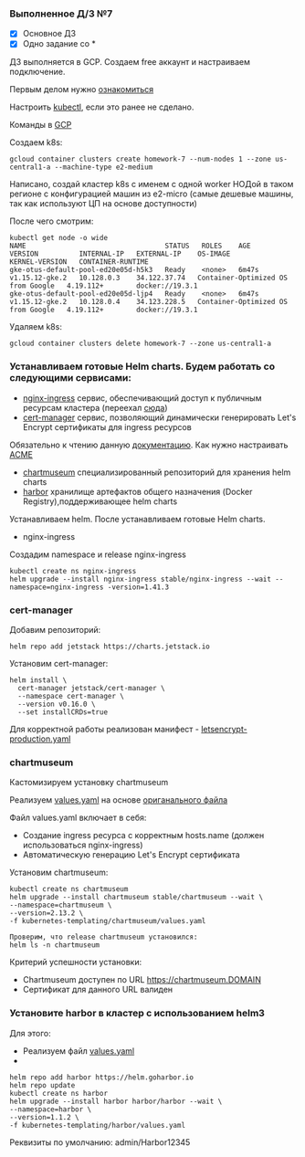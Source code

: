 ### Выполненное Д/З №7

 - [x] Основное ДЗ
 - [x] Одно задание со *

ДЗ выполняется в GCP. Создаем free аккаунт и настраиваем подключение. 

Первым делом нужно [ознакомиться](https://cloud.google.com/kubernetes-engine/docs/quickstart#cloud-shell)

Настроить [kubectl](https://kubernetes.io/ru/docs/tasks/tools/install-kubectl/#%d1%83%d1%81%d1%82%d0%b0%d0%bd%d0%be%d0%b2%d0%ba%d0%b0-kubectl-%d0%b8%d0%b7-sdk-google-cloud), если это ранее не сделано. 

Команды в [GCP](https://cloud.google.com/sdk/gcloud/reference/container/clusters/create)

Создаем k8s: 
```
gcloud container clusters create homework-7 --num-nodes 1 --zone us-central1-a --machine-type e2-medium
```
Написано, создай кластер k8s с именем c одной worker НОДой в таком регионе с конфигурацией машин из e2-micro (самые дешевые машины, так как используют ЦП на основе доступности)

После чего смотрим:
```
kubectl get node -o wide
NAME                                  STATUS   ROLES    AGE     VERSION          INTERNAL-IP   EXTERNAL-IP    OS-IMAGE                             KERNEL-VERSION   CONTAINER-RUNTIME
gke-otus-default-pool-ed20e05d-h5k3   Ready    <none>   6m47s   v1.15.12-gke.2   10.128.0.3    34.122.37.74   Container-Optimized OS from Google   4.19.112+        docker://19.3.1
gke-otus-default-pool-ed20e05d-ljp4   Ready    <none>   6m47s   v1.15.12-gke.2   10.128.0.4    34.123.228.5   Container-Optimized OS from Google   4.19.112+        docker://19.3.1 
```
Удаляем k8s:
```
gcloud container clusters delete homework-7 --zone us-central1-a
```
### Устанавливаем готовые Helm charts. Будем работать со следующими сервисами:
- [nginx-ingress](https://github.com/helm/charts/tree/master/stable/nginx-ingress) сервис, обеспечивающий доступ к публичным ресурсам кластера (переехал [сюда](https://docs.nginx.com/nginx-ingress-controller/installation/installation-with-helm/))
- [cert-manager](https://github.com/jetstack/cert-manager/tree/master/deploy/charts/cert-manager) сервис, позволяющий динамически генерировать Let's Encrypt сертификаты для ingress ресурсов

Обязательно к чтению данную [документацию](https://cert-manager.io/docs/installation/kubernetes/). Как нужно настраивать [ACME](https://cert-manager.io/docs/configuration/acme/)
- [chartmuseum](https://github.com/helm/charts/tree/master/stable/chartmuseum) специализированный репозиторий для хранения helm charts
- [harbor](https://github.com/goharbor/harbor-helm) хранилище артефактов общего назначения (Docker Registry),поддерживающее helm charts

Устанавливаем helm. После устанавливаем готовые Helm charts.
- nginx-ingress 

Создадим namespace и release nginx-ingress
```
kubectl create ns nginx-ingress
helm upgrade --install nginx-ingress stable/nginx-ingress --wait --namespace=nginx-ingress -version=1.41.3
```
### cert-manager
Добавим репозиторий: 
```
helm repo add jetstack https://charts.jetstack.io
```
Установим cert-manager:
```
helm install \
  cert-manager jetstack/cert-manager \
  --namespace cert-manager \
  --version v0.16.0 \
  --set installCRDs=true
```
Для корректной работы реализован манифест - [letsencrypt-production.yaml](https://github.com/otus-kuber-2020-07/LinarNadyrov_platform/blob/kubernetes-templating/kubernetes-templating/cert-manager/letsencrypt-production.yaml)

### chartmuseum
Кастомизируем установку chartmuseum


Реализуем [values.yaml](https://github.com/otus-kuber-2020-07/LinarNadyrov_platform/blob/kubernetes-templating/kubernetes-templating/chartmuseum/values.yaml) на основе [ориганального файла](https://github.com/helm/charts/blob/master/stable/chartmuseum/values.yaml)

Файл values.yaml включает в себя:
- Создание ingress ресурса с корректным hosts.name (должен использоваться nginx-ingress)
- Автоматическую генерацию Let's Encrypt сертификата

Установим chartmuseum:
```
kubectl create ns chartmuseum
helm upgrade --install chartmuseum stable/chartmuseum --wait \
--namespace=chartmuseum \
--version=2.13.2 \
-f kubernetes-templating/chartmuseum/values.yaml

Проверим, что release chartmuseum установился:
helm ls -n chartmuseum
```
Критерий успешности установки: 
- Chartmuseum доступен по URL https://chartmuseum.DOMAIN
- Сертификат для данного URL валиден

### Установите harbor в кластер с использованием helm3
Для этого: 
- Реализуем файл [values.yaml](https://github.com/otus-kuber-2020-07/LinarNadyrov_platform/blob/kubernetes-templating/kubernetes-templating/harbor/values.yaml)
- 
```
helm repo add harbor https://helm.goharbor.io
helm repo update
kubectl create ns harbor
helm upgrade --install harbor harbor/harbor --wait \
--namespace=harbor \
--version=1.1.2 \
-f kubernetes-templating/harbor/values.yaml
```
Реквизиты по умолчанию: admin/Harbor12345

